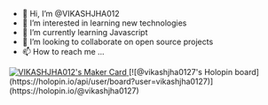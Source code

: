 - 👋 Hi, I’m @VIKASHJHA012
- 👀 I’m interested in learning new technologies
- 🌱 I’m currently learning Javascript
- 💞️ I’m looking to collaborate on open source projects
- 📫 How to reach me ...
<a href="https://makers.appwrite.io/VIKASHJHA012">
    <img src="https://appwrite.io/cards/makers/VIKASHJHA012" alt="VIKASHJHA012's Maker Card" />
</a>
[![@vikashjha0127's Holopin board](https://holopin.io/api/user/board?user=vikashjha0127)](https://holopin.io/@vikashjha0127)

<!---
VIKASHJHA012/VIKASHJHA012 is a ✨ special ✨ repository because its `README.md` (this file) appears on your GitHub profile.
You can click the Preview link to take a look at your changes.
--->
